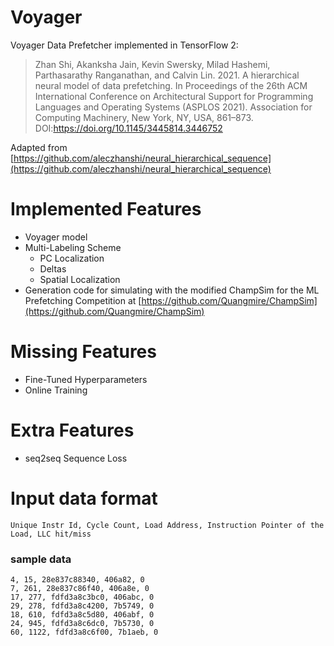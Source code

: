 # Voyager

Voyager Data Prefetcher implemented in TensorFlow 2:

> Zhan Shi, Akanksha Jain, Kevin Swersky, Milad Hashemi, Parthasarathy Ranganathan, and Calvin Lin. 2021. A hierarchical neural model of data prefetching. In Proceedings of the 26th ACM International Conference on Architectural Support for Programming Languages and Operating Systems (ASPLOS 2021). Association for Computing Machinery, New York, NY, USA, 861–873. DOI:https://doi.org/10.1145/3445814.3446752

Adapted from [https://github.com/aleczhanshi/neural_hierarchical_sequence](https://github.com/aleczhanshi/neural_hierarchical_sequence)

# Implemented Features
- Voyager model
- Multi-Labeling Scheme
  - PC Localization
  - Deltas
  - Spatial Localization
- Generation code for simulating with the modified ChampSim for the ML
  Prefetching Competition at [https://github.com/Quangmire/ChampSim](https://github.com/Quangmire/ChampSim)

# Missing Features
- Fine-Tuned Hyperparameters
- Online Training

# Extra Features
- seq2seq Sequence Loss

# Input data format
```Unique Instr Id, Cycle Count, Load Address, Instruction Pointer of the Load, LLC hit/miss```
### sample data
```
4, 15, 28e837c88340, 406a82, 0
7, 261, 28e837c86f40, 406a8e, 0
17, 277, fdfd3a8c3bc0, 406abc, 0
29, 278, fdfd3a8c4200, 7b5749, 0
18, 610, fdfd3a8c5d80, 406abf, 0
24, 945, fdfd3a8c6dc0, 7b5730, 0
60, 1122, fdfd3a8c6f00, 7b1aeb, 0 
```
